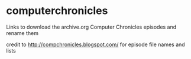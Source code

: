 # computerchronicles
Links to download the archive.org Computer Chronicles episodes and rename them

credit to http://compchronicles.blogspot.com/ for episode file names and lists
